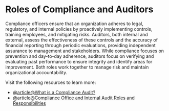# Roles of Compliance and Auditors

Compliance officers ensure that an organization adheres to legal, regulatory, and internal policies by proactively implementing controls, training employees, and mitigating risks. Auditors, both internal and external, assess the effectiveness of these controls and the accuracy of financial reporting through periodic evaluations, providing independent assurance to management and stakeholders. While compliance focuses on prevention and day-to-day adherence, auditors focus on verifying and evaluating past performance to ensure integrity and identify areas for improvement. Both roles work together to manage risk and maintain organizational accountability.

Visit the following resources to learn more:

- [@article@What is a Compliance Audit?](https://www.auditboard.com/blog/compliance-audit/)
- [@article@Compliance Office and Internal Audit Roles and Responsibilities](https://www.compliance.com/resources/compliance-office-and-internal-audit-roles-and-responsibilities/)